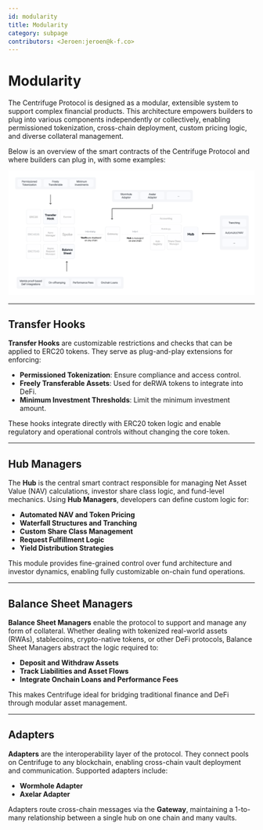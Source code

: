 ```yaml
---
id: modularity
title: Modularity
category: subpage
contributors: <Jeroen:jeroen@k-f.co>
---
```


# Modularity

The Centrifuge Protocol is designed as a modular, extensible system to support complex financial products. This architecture empowers builders to plug into various components independently or collectively, enabling permissioned tokenization, cross-chain deployment, custom pricing logic, and diverse collateral management.

Below is an overview of the smart contracts of the Centrifuge Protocol and where builders can plug in, with some examples:

![](./images/modularity.png)


---

## Transfer Hooks

**Transfer Hooks** are customizable restrictions and checks that can be applied to ERC20 tokens. They serve as plug-and-play extensions for enforcing:

* **Permissioned Tokenization**: Ensure compliance and access control.
* **Freely Transferable Assets**: Used for deRWA tokens to integrate into DeFi.
* **Minimum Investment Thresholds**: Limit the minimum investment amount.

These hooks integrate directly with ERC20 token logic and enable regulatory and operational controls without changing the core token.

---

## Hub Managers

The **Hub** is the central smart contract responsible for managing Net Asset Value (NAV) calculations, investor share class logic, and fund-level mechanics. Using **Hub Managers**, developers can define custom logic for:

* **Automated NAV and Token Pricing**
* **Waterfall Structures and Tranching**
* **Custom Share Class Management**
* **Request Fulfillment Logic**
* **Yield Distribution Strategies**

This module provides fine-grained control over fund architecture and investor dynamics, enabling fully customizable on-chain fund operations.

---

## Balance Sheet Managers

**Balance Sheet Managers** enable the protocol to support and manage any form of collateral. Whether dealing with tokenized real-world assets (RWAs), stablecoins, crypto-native tokens, or other DeFi protocols, Balance Sheet Managers abstract the logic required to:

* **Deposit and Withdraw Assets**
* **Track Liabilities and Asset Flows**
* **Integrate Onchain Loans and Performance Fees**

This makes Centrifuge ideal for bridging traditional finance and DeFi through modular asset management.

---

## Adapters

**Adapters** are the interoperability layer of the protocol. They connect pools on Centrifuge to any blockchain, enabling cross-chain vault deployment and communication. Supported adapters include:

* **Wormhole Adapter**
* **Axelar Adapter**

Adapters route cross-chain messages via the **Gateway**, maintaining a 1-to-many relationship between a single hub on one chain and many vaults.
